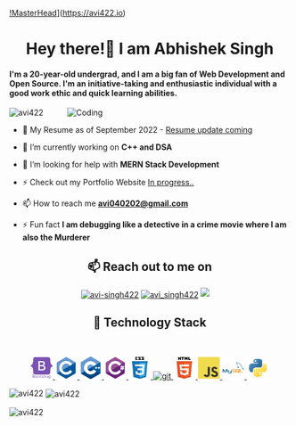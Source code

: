 [!MasterHead](https://1.bp.blogspot.com/-7A4WynwLsMw/XbBpCXG8fHI/AAAAAAAAMt4/uOa1bpLskYgrwGbllhSu2SDj_Mig8SXJQCLcBGAsYHQ/s1600/2000_600px.gif)](https://avi422.io)
<h1 align="center">Hey there!👋 I am Abhishek Singh</h1>
<h4 align="left">I'm a 20-year-old undergrad, and I am a big fan of Web Development and Open Source. I'm an initiative-taking and enthusiastic individual with a good work ethic and quick learning abilities.</h4>
<img align="right" alt="Coding" width="400" src="https://cdn.videoplasty.com/animation/chill-coding-programming-lo-fi-animation-stock-animation-21874-1280x720.jpg">


<p align="left"> <img src="https://komarev.com/ghpvc/?username=avi422&label=Profile%20views&color=0e75b6&style=flat" alt="avi422" /> </p>

<p align="center">

- 📃 My Resume as of September 2022 - <a href = "###">Resume update coming</a>

- 🔭 I’m currently working on **C++ and DSA**

- 🤔 I’m looking for help with **MERN Stack Development**

- ⚡ Check out my Portfolio Website <a href = "###">In progress..</a>

- 📫 How to reach me **avi040202@gmail.com**

- ⚡ Fun fact **I am debugging like a detective in a crime movie where I am also the Murderer**

<h2 align="center">📫 Reach out to me on</h2>
<p align="center">
<a href="https://linkedin.com/in/avi-singh422" target="blank"><img align="center" src="https://raw.githubusercontent.com/rahuldkjain/github-profile-readme-generator/master/src/images/icons/Social/linked-in-alt.svg" alt="avi-singh422" height="30" width="40" /></a>
<a href="https://instagram.com/avi_singh422" target="blank"><img align="center" src="https://raw.githubusercontent.com/rahuldkjain/github-profile-readme-generator/master/src/images/icons/Social/instagram.svg" alt="avi_singh422" height="30" width="40" /></a>
 <a href="mailto:avi040202@gmail.com?subject=Hello%20Abhishek,%20From%20Github"><img src="https://img.shields.io/badge/gmail-%23D14836.svg?&style=for-the-badge&logo=gmail&logoColor=white" /></a>&nbsp;&nbsp;&nbsp;&nbsp;  
</p>

<h2 align="center"> 🔭 Technology Stack</h2>
<br>
<p align="center"> <a href="https://getbootstrap.com" target="_blank" rel="noreferrer"> <img src="https://raw.githubusercontent.com/devicons/devicon/master/icons/bootstrap/bootstrap-plain-wordmark.svg" alt="bootstrap" width="40" height="40"/> </a> <a href="https://www.cprogramming.com/" target="_blank" rel="noreferrer"> <img src="https://raw.githubusercontent.com/devicons/devicon/master/icons/c/c-original.svg" alt="c" width="40" height="40"/> </a> <a href="https://www.w3schools.com/cpp/" target="_blank" rel="noreferrer"> <img src="https://raw.githubusercontent.com/devicons/devicon/master/icons/cplusplus/cplusplus-original.svg" alt="cplusplus" width="40" height="40"/> </a> <a href="https://www.w3schools.com/cs/" target="_blank" rel="noreferrer"> <img src="https://raw.githubusercontent.com/devicons/devicon/master/icons/csharp/csharp-original.svg" alt="csharp" width="40" height="40"/> </a> <a href="https://www.w3schools.com/css/" target="_blank" rel="noreferrer"> <img src="https://raw.githubusercontent.com/devicons/devicon/master/icons/css3/css3-original-wordmark.svg" alt="css3" width="40" height="40"/> </a> <a href="https://git-scm.com/" target="_blank" rel="noreferrer"> <img src="https://www.vectorlogo.zone/logos/git-scm/git-scm-icon.svg" alt="git" width="40" height="40"/> </a> <a href="https://www.w3.org/html/" target="_blank" rel="noreferrer"> <img src="https://raw.githubusercontent.com/devicons/devicon/master/icons/html5/html5-original-wordmark.svg" alt="html5" width="40" height="40"/> </a> <a href="https://developer.mozilla.org/en-US/docs/Web/JavaScript" target="_blank" rel="noreferrer"> <img src="https://raw.githubusercontent.com/devicons/devicon/master/icons/javascript/javascript-original.svg" alt="javascript" width="40" height="40"/> </a> <a href="https://www.mysql.com/" target="_blank" rel="noreferrer"> <img src="https://raw.githubusercontent.com/devicons/devicon/master/icons/mysql/mysql-original-wordmark.svg" alt="mysql" width="40" height="40"/> </a> <a href="https://www.python.org" target="_blank" rel="noreferrer"> <img src="https://raw.githubusercontent.com/devicons/devicon/master/icons/python/python-original.svg" alt="python" width="40" height="40"/> </a> </p>

<p><img align="left" src="https://github-readme-stats.vercel.app/api/top-langs?username=avi422&show_icons=true&locale=en&layout=compact" alt="avi422" /></p>

<p>&nbsp;<img align="center" src="https://github-readme-stats.vercel.app/api?username=avi422&show_icons=true&locale=en" alt="avi422" /></p>

<p><img align="center" src="https://github-readme-streak-stats.herokuapp.com/?user=avi422&" alt="avi422" /></p>

